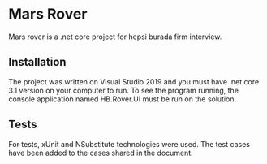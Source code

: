 # Mars Rover

Mars rover is a .net core project for hepsi burada firm interview.

## Installation

The project was written on Visual Studio 2019 and you must have .net core 3.1 version on your computer to run. To see the program running, the console application named HB.Rover.UI must be run on the solution.

## Tests

For tests, xUnit and NSubstitute technologies were used. The test cases have been added to the cases shared in the document.
